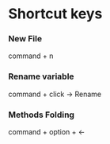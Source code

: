 # Shortcut keys

### New File

command + n



### Rename variable

command + click → Rename



### Methods Folding

command + option + ←
